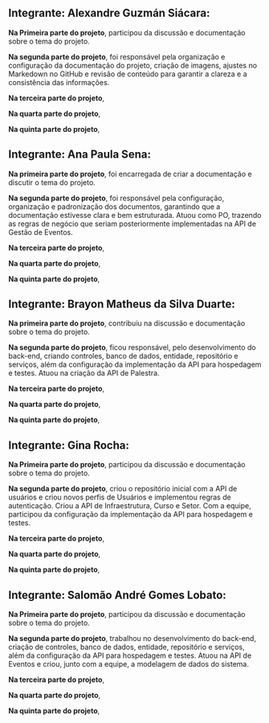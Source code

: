 ## Integrante: Alexandre Guzmán Siácara:

**Na Primeira parte do projeto**, participou da discussão e documentação sobre o tema do projeto.

**Na segunda parte do projeto**, foi responsável pela organização e configuração da documentação do projeto, criação de imagens, ajustes no Markedown no GitHub e revisão de conteúdo para garantir a clareza e a consistência das informações.

**Na terceira parte do projeto**, 

**Na quarta parte do projeto**, 

**Na quinta parte do projeto**,

## Integrante: Ana Paula Sena:

**Na primeira parte do projeto**, foi encarregada de criar a documentação e discutir o tema do projeto.

**Na segunda parte do projeto**,  foi responsável pela configuração, organização e padronização dos documentos, garantindo que a documentação estivesse clara e bem estruturada. Atuou como PO, trazendo as regras de negócio que seriam posteriormente implementadas na API de Gestão de Eventos. 

**Na terceira parte do projeto**, 

**Na quarta parte do projeto**, 

**Na quinta parte do projeto**,

## Integrante: Brayon Matheus da Silva Duarte:

**Na primeira parte do projeto**, contribuiu na discussão e documentação sobre o tema do projeto.

**Na segunda parte do projeto**, ficou responsável, pelo desenvolvimento do back-end, criando controles, banco de dados, entidade, repositório e serviços, além da configuração da implementação da API para hospedagem e testes. Atuou na criação da API de Palestra.

**Na terceira parte do projeto**, 

**Na quarta parte do projeto**, 

**Na quinta parte do projeto**,

## Integrante: Gina Rocha:

**Na Primeira parte do projeto**, participou da discussão e documentação sobre o tema do projeto.

**Na segunda parte do projeto**, criou o repositório inicial com a API de usuários e criou novos perfis de Usuários e implementou regras de autenticação. Criou a API de Infraestrutura, Curso e Setor. Com a equipe, participou da configuração da implementação da API para hospedagem e testes.

**Na terceira parte do projeto**, 

**Na quarta parte do projeto**, 

**Na quinta parte do projeto**,

## Integrante: Salomão André Gomes Lobato:

**Na Primeira parte do projeto**, participou da discussão e documentação sobre o tema do projeto.

**Na segunda parte do projeto**, trabalhou no desenvolvimento do back-end, criação de controles, banco de dados, entidade, repositório e serviços, além da configuração da API para hospedagem e testes. Atuou na API de Eventos e criou, junto com a equipe, a modelagem de dados do sistema.

**Na terceira parte do projeto**, 

**Na quarta parte do projeto**, 

**Na quinta parte do projeto**,
